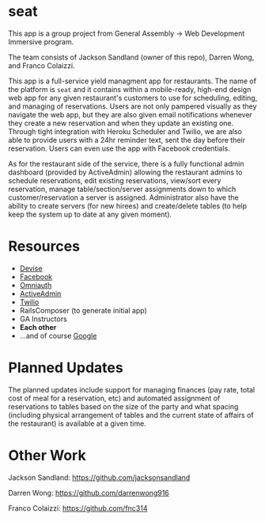 seat
====
This app is a group project from General Assembly -> Web Development Immersive program.

The team consists of Jackson Sandland (owner of this repo), Darren Wong, and Franco Colaizzi.

This app is a full-service yield managment app for restaurants.  The name of the platform is `seat` and it contains within a mobile-ready, high-end design web app for any given restaurant's customers to use for scheduling, editing, and managing of reservations.  Users are not only pampered visually as they navigate the web app, but they are also given email notifications whenever they create a new reservation and when they update an existing one.  Through tight integration with Heroku Scheduler and Twilio, we are also able to provide users with a 24hr reminder text, sent the day before their reservation.  Users can even use the app with Facebook credentials.

As for the restaurant side of the service, there is a fully functional admin dashboard (provided by ActiveAdmin) allowing the restaurant admins to schedule reservations, edit existing reservations, view/sort every reservation, manage table/section/server assignments down to which customer/reservation a server is assigned.  Administrator also have the ability to create servers (for new hirees) and create/delete tables (to help keep the system up to date at any given moment).

Resources
====

- [Devise](https://github.com/plataformatec/devise)
- [Facebook](facebook.com)
- [Omniauth](https://github.com/intridea/omniauth-github)
- [ActiveAdmin](http://www.activeadmin.info/)
- [Twilio](twilio.com)
- RailsComposer (to generate initial app)
- GA Instructors
- **Each other**
- ...and of course [Google](www.google.com)


Planned Updates
====
The planned updates include support for managing finances (pay rate, total cost of meal for a reservation, etc) and automated assignment of reservations to tables based on the size of the party and what spacing (including physical arrangement of tables and the current state of affairs of the restaurant) is available at a given time.

Other Work
====
Jackson Sandland:
https://github.com/jacksonsandland

Darren Wong:
https://github.com/darrenwong916

Franco Colaizzi:
https://github.com/fnc314
